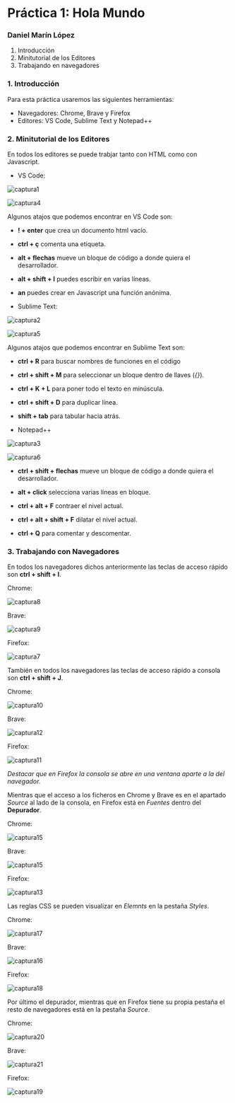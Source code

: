 # Práctica 1: Hola Mundo

### Daniel Marín López

1. Introducción
1. Minitutorial de los Editores
1. Trabajando en navegadores

### 1. Introducción

Para esta práctica usaremos las siguientes herramientas:

- Navegadores: Chrome, Brave y Firefox
- Editores: VS Code, Sublime Text y Notepad++

### 2. Minitutorial de los Editores

En todos los editores se puede trabjar tanto con HTML como con Javascript.

- VS Code:

![captura1](/capturas/01.png)

![captura4](/capturas/04.png)

Algunos atajos que podemos encontrar en VS Code son:

* **! + enter** que crea un documento html vacío.

* **ctrl + ç** comenta una etiqueta.

* **alt + flechas** mueve un bloque de código a donde quiera el desarrollador.

* **alt + shift + I** puedes escribir en varias líneas.

* **an** puedes crear en Javascript una función anónima.

- Sublime Text:

![captura2](/capturas/02.png)

![captura5](/capturas/05.png)

Algunos atajos que podemos encontrar en Sublime Text son:

* **ctrl + R** para buscar nombres de funciones en el código

* **ctrl + shift + M** para seleccionar un bloque dentro de llaves (*{}*).

* **ctrl + K + L** para poner todo el texto en minúscula.

* **ctrl + shift + D** para duplicar línea.

* **shift + tab** para tabular hacia atrás.

- Notepad++

![captura3](/capturas/03.png)

![captura6](/capturas/06.png)

* **ctrl + shift + flechas** mueve un bloque de código a donde quiera el desarrollador.

* **alt + click** selecciona varias líneas en bloque.

* **ctrl + alt + F** contraer el nivel actual.

* **ctrl + alt + shift + F** dilatar el nivel actual.

* **ctrl + Q** para comentar y descomentar.

### 3. Trabajando con Navegadores

En todos los navegadores dichos anteriormente las teclas de acceso rápido son **ctrl + shift + I**.

Chrome:

![captura8](/capturas/08.png)

Brave:

![captura9](/capturas/09.png)

Firefox:

![captura7](/capturas/07.png)

También en todos los navegadores las teclas de acceso rápido a consola son **ctrl + shift + J**.

Chrome:

![captura10](/capturas/10.png)

Brave:

![captura12](/capturas/12.png)

Firefox:

![captura11](/capturas/11.png)

*Destacar que en Firefox la consola se abre en una ventana aparte a la del navegador.*

Mientras que el acceso a los ficheros en Chrome y Brave es en el apartado *Source* al lado de la consola, en Firefox está en *Fuentes* dentro del **Depurador**.

Chrome:

![captura15](/capturas/14.png)

Brave:

![captura15](/capturas/15.png)

Firefox:

![captura13](/capturas/13.png)

Las reglas CSS se pueden visualizar en *Elemnts* en la pestaña *Styles*.

Chrome:

![captura17](/capturas/17.png)

Brave:

![captura16](/capturas/16.png)

Firefox:

![captura18](/capturas/18.png)

Por último el depurador, mientras que en Firefox tiene su propia pestaña el resto de navegadores está en la pestaña *Source*.

Chrome:

![captura20](/capturas/20.png)

Brave:

![captura21](/capturas/21.png)

Firefox:

![captura19](/capturas/19.png)